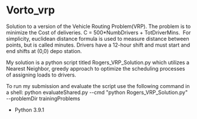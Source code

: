 # Vorto_vrp
Solution to a version of the Vehicle Routing Problem(VRP). The problem is to minimize the Cost of deliveries. ​C = 500*NumbDrivers + TotDriverMins. ​ ​For simplicity, euclidean distance formula is used to measure distance between points, but is called minutes. ​Drivers have a 12-hour shift and must start and end shifts at (0,0) depo station. 

My solution is a python script titled Rogers_VRP_Solution.py which utilizes a Nearest Neighbor, greedy approach to optimize the scheduling processes of assigning loads to drivers.   

To run my submission and evaluate the script use the following command in a shell: 
    python evaluateShared.py --cmd "python Rogers_VRP_Solution.py" --problemDir trainingProblems

- Python 3.9.1

